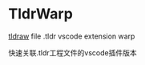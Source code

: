 # TldrWarp
[tldraw](https://github.com/tldraw/tldraw) file .tldr vscode extension warp

快速关联.tldr工程文件的vscode插件版本
